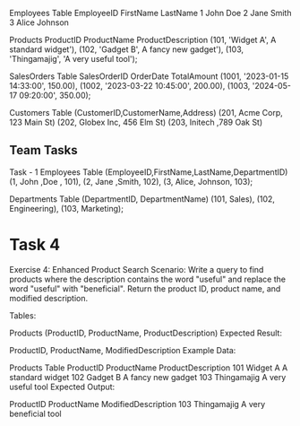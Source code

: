 Employees Table
EmployeeID	FirstName	LastName
1	John	Doe
2	Jane	Smith
3	Alice	Johnson

Products
ProductID	ProductName	ProductDescription
(101,	'Widget A',	A standard widget'),
(102,	'Gadget B',	A fancy new gadget'),
(103,	'Thingamajig',	'A very useful tool');


SalesOrders Table
SalesOrderID	OrderDate	TotalAmount
(1001, '2023-01-15 14:33:00', 150.00),
(1002, '2023-03-22 10:45:00', 200.00),
(1003, '2024-05-17 09:20:00', 350.00);


Customers Table
(CustomerID,CustomerName,Address)
(201,	Acme Corp,	123 Main St)
(202,	Globex Inc,	456 Elm St)
(203,	Initech	,789 Oak St)



## Team Tasks
Task - 1
Employees Table
(EmployeeID,FirstName,LastName,DepartmentID)
(1,	John ,Doe , 101),
(2,	Jane ,Smith, 102),
(3,	Alice, Johnson, 103);

Departments Table
(DepartmentID, DepartmentName)
(101, Sales),
(102, Engineering),
(103, Marketing);



# Task 4
Exercise 4: Enhanced Product Search
Scenario: Write a query to find products where the description contains the word "useful" and replace the word "useful" with "beneficial". Return the product ID, product name, and modified description.

Tables:

Products (ProductID, ProductName, ProductDescription)
Expected Result:

ProductID, ProductName, ModifiedDescription
Example Data:

Products Table
ProductID	ProductName	ProductDescription
101	Widget A	A standard widget
102	Gadget B	A fancy new gadget
103	Thingamajig	A very useful tool
Expected Output:

ProductID	ProductName	ModifiedDescription
103	Thingamajig	A very beneficial tool